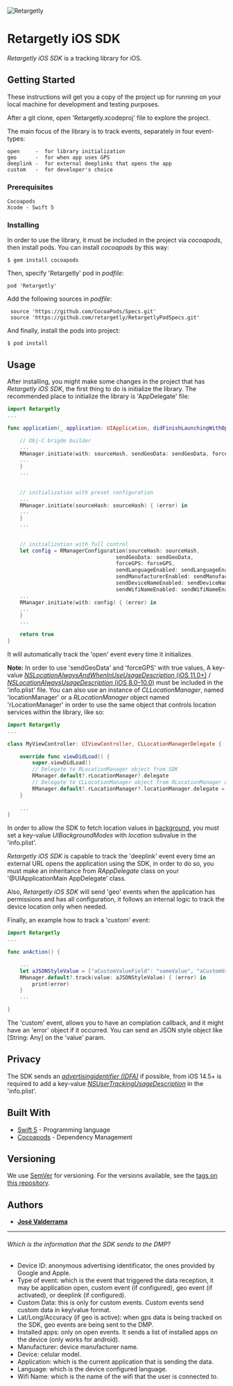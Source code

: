 ![Retargetly](https://github.com/retargetly/sdk-ios/blob/master/rely_artboard.png)

# Retargetly iOS SDK

*Retargetly iOS SDK* is a tracking library for iOS.

## Getting Started

These instructions will get you a copy of the project up for running on your local machine for development and testing purposes.

After a git clone, open 'Retargetly.xcodeproj' file to explore the project.

The main focus of the library is to track events, separately in four event-types:

```
open     -  for library initialization
geo      -  for when app uses GPS
deeplink -  for external deeplinks that opens the app
custom   -  for developer's choice
```

### Prerequisites

```
Cocoapods
Xcode - Swift 5
```

### Installing

In order to use the library, it must be included in the project via *cocoapods*, then install pods. You can install *cocoapods* by this way:

```
$ gem install cocoapods
```

Then, specify 'Retargetly' pod in *podfile*:

```
pod 'Retargetly'
```

Add the following sources in *podfile*:

```
 source 'https://github.com/CocoaPods/Specs.git'
 source 'https://github.com/retargetly/RetargetlyPodSpecs.git'
```

And finally, install the pods into project:

```
$ pod install
```


## Usage

After installing, you might make some changes in the project that has *Retargetly iOS SDK*, the first thing to do is initialize the library.
The recommended place to initialize the library is 'AppDelegate' file:

```Swift
import Retargetly
...

func application(_ application: UIApplication, didFinishLaunchingWithOptions launchOptions: [UIApplicationLaunchOptionsKey: Any]?) -> {

    // Obj-C brigde builder
    ...
    RManager.initiate(with: sourceHash, sendGeoData: sendGeoData, forceGPS: forceGPS, sendLanguageEnabled: sendLanguageEnabled, sendManufacturerEnabled: sendManufacturerEnabled, sendDeviceNameEnabled: sendDeviceNameEnabled, sendWifiNameEnabled: sendWifiNameEnabled) { (error) in
    ...
    }
    ...
    
    
    // initialization with preset configuration
    ...
    RManager.initiate(sourceHash: sourceHash) { (error) in
    ...
    }
    ...
    
    
    // initialization with full control 
    let config = RManagerConfiguration(sourceHash: sourceHash,
                                   sendGeoData: sendGeoData,
                                   forceGPS: forceGPS,
                                   sendLanguageEnabled: sendLanguageEnabled,
                                   sendManufacturerEnabled: sendManufacturerEnabled,
                                   sendDeviceNameEnabled: sendDeviceNameEnabled,
                                   sendWifiNameEnabled: sendWifiNameEnabled)
    ...
    RManager.initiate(with: config) { (error) in
    ...
    }
    ...

    return true
}
```

It will automatically track the 'open' event every time it initializes.

**Note:** In order to use 'sendGeoData' and 'forceGPS' with true values,  A key-value [*NSLocationAlwaysAndWhenInUseUsageDescription* (iOS 11.0+)](https://developer.apple.com/documentation/bundleresources/information_property_list/nslocationalwaysandwheninuseusagedescription) / [*NSLocationAlwaysUsageDescription* (iOS 8.0–10.0)](https://developer.apple.com/documentation/bundleresources/information_property_list/nslocationalwaysusagedescription) must be included in the 'info.plist' file. You can also use an instance of *CLLocationManager*, named 'locationManager' or a *RLocationManager* object named 'rLocationManager' in order to use the same object that controls location services within the library, like so:

```Swift
import Retargetly
...

class MyViewController: UIViewController, CLLocationManagerDelegate {

    override func viewDidLoad() {
        super.viewDidLoad()
        // Delegate to RLocationManager object from SDK
        RManager.default?.rLocationManager?.delegate
        // Delegate to CLLocationManager object from RLocationManager on SDK
        RManager.default?.rLocationManager?.locationManager.delegate = self
    }
    
    ...
}
```

In order to allow the SDK to fetch location values in [background](https://developer.apple.com/documentation/corelocation/cllocationmanager/1620568-allowsbackgroundlocationupdates), you must set a key-value *UIBackgroundModes* with *location* subvalue in the 'info.plist'.

*Retargetly iOS SDK* is capable to track the 'deeplink' event every time an external URL opens the application using the SDK, in order to do so, you must make an inheritance from *RAppDelegate* class on your '@UIApplicationMain AppDelegate' class.

Also, *Retargetly iOS SDK* will send 'geo' events when the application has permissions and has all configuration, it follows an internal logic to track the device location only when needed.

Finally, an example how to track a 'custom' event:

```Swift
import Retargetly
...

func anAction() {

    ...
    let aJSONStyleValue = ["aCustomValueField": "someValue", "aCustomValueField2": 200]
    RManager.default?.track(value: aJSONStyleValue) { (error) in
        print(error)
    }
    ...

}
```

The 'custom' event, allows you to have an complation callback, and it might have an 'error' object if it occurred. You can send an JSON style object like  [String: Any] on the 'value' param.

## Privacy

The SDK sends an [*advertisingidentifier (IDFA)*](https://developer.apple.com/documentation/adsupport/asidentifiermanager/1614151-advertisingidentifier) if possible, from iOS 14.5+ is required to add a key-value [*NSUserTrackingUsageDescription*](https://developer.apple.com/app-store/user-privacy-and-data-use/) in the 'info.plist'.

## Built With

* [Swift 5](https://swift.org/documentation/) - Programming language
* [Cocoapods](https://cocoapods.org/) - Dependency Management


## Versioning

We use [SemVer](http://semver.org/) for versioning. For the versions available, see the [tags on this repository](https://github.com/retargetly/sdk-ios/releases).

## Authors

* [**José Valderrama**](https://www.linkedin.com/in/josevalderrama92/)
---
###### Which is the information that the SDK sends to the DMP?

- Device ID: anonymous advertising identificator, the ones provided by Google and Apple.
- Type of event: which is the event that triggered the data reception, it may be application open, custom event (if configured), geo event (if activated), or deeplink (if configured).
- Custom Data: this is only for custom events. Custom events send custom data in key/value format.
- Lat/Long/Accuracy (if geo is active): when gps data is being tracked on the SDK, geo events are being sent to the DMP.
- Installed apps: only on open events. It sends a list of installed apps on the device (only works for android).
- Manufacturer: device manufacturer name.
- Device: celular model.
- Application: which is the current application that is sending the data.
- Language: which is the device configured language.
- Wifi Name: which is the name of the wifi that the user is connected to.
